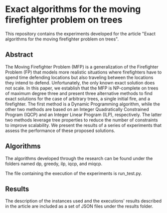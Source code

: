 # Exact algorithms for the moving firefighter problem on trees

This repository contains the experiments developed for the article "Exact algorithms for the moving firefighter problem on trees".

## Abstract

The Moving Firefighter Problem (MFP) is a generalization of the Firefighter Problem (FP) that models more realistic situations where firefighters have to spend time defending locations but also traveling between the locations they intend to defend. Unfortunately, the only known exact solution does not scale. In this paper, we establish that the MFP is NP-complete on trees of maximum degree three and present three alternative methods to find exact solutions for the case of arbitrary trees, a single initial fire, and a firefighter. The first method is a Dynamic Programming algorithm, while the other two methods are based on an Integer Quadratically Constrained Program (IQCP) and an Integer Linear Program (ILP), respectively. The latter two methods leverage tree properties to reduce the number of constraints to improve scalability. We present the results of a series of experiments that assess the performance of these proposed solutions.

## Algorithms

The algorithms developed through the research can be found under the folders named dp, greedy, ilp, iqcp, and miqcp.

The file containing the execution of the experiments is run_test.py.

## Results

The description of the instances used and the executions' results described in the article are included as a set of JSON files under the results folder.

